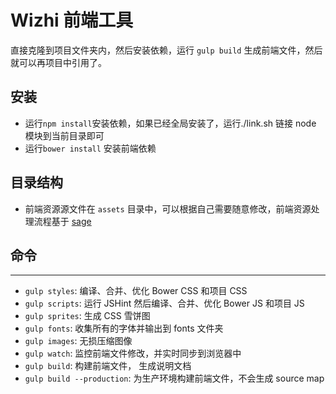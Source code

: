 
Wizhi 前端工具
===

直接克隆到项目文件夹内，然后安装依赖，运行 `gulp build` 生成前端文件，然后就可以再项目中引用了。

## 安装

- 运行`npm install`安装依赖，如果已经全局安装了，运行./link.sh 链接 node 模块到当前目录即可
- 运行`bower install` 安装前端依赖

## 目录结构

- 前端资源源文件在 `assets` 目录中，可以根据自己需要随意修改，前端资源处理流程基于 [sage](https://github.com/roots/sage)


## 命令
---------------

- `gulp styles`: 编译、合并、优化 Bower CSS 和项目 CSS
- `gulp scripts`: 运行 JSHint 然后编译、合并、优化 Bower JS 和项目 JS
- `gulp sprites`: 生成 CSS 雪饼图
- `gulp fonts`: 收集所有的字体并输出到 fonts 文件夹
- `gulp images`: 无损压缩图像
- `gulp watch`: 监控前端文件修改，并实时同步到浏览器中
- `gulp build`: 构建前端文件， 生成说明文档
- `gulp build --production`: 为生产环境构建前端文件，不会生成 source map
